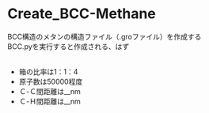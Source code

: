 # Create_BCC-Methane

BCC構造のメタンの構造ファイル（.groファイル）を作成する
<br>
BCC.pyを実行すると作成される、はず
<br><br>
* 箱の比率は1：1：4
* 原子数は50000程度
* Ｃ-Ｃ間距離は__nm
* Ｃ-Ｈ間距離は__nm
